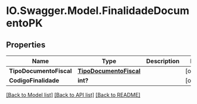 # IO.Swagger.Model.FinalidadeDocumentoPK
## Properties

Name | Type | Description | Notes
------------ | ------------- | ------------- | -------------
**TipoDocumentoFiscal** | [**TipoDocumentoFiscal**](TipoDocumentoFiscal.md) |  | [optional] 
**CodigoFinalidade** | **int?** |  | [optional] 

[[Back to Model list]](../README.md#documentation-for-models) [[Back to API list]](../README.md#documentation-for-api-endpoints) [[Back to README]](../README.md)

